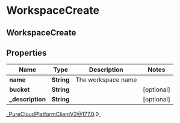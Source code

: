 # WorkspaceCreate

## WorkspaceCreate

## Properties

|Name | Type | Description | Notes|
|------------ | ------------- | ------------- | -------------|
| **name** | **String** | The workspace name | |
| **bucket** | **String** |  | [optional] |
| **_description** | **String** |  | [optional] |



_PureCloudPlatformClientV2@177.0.0_
